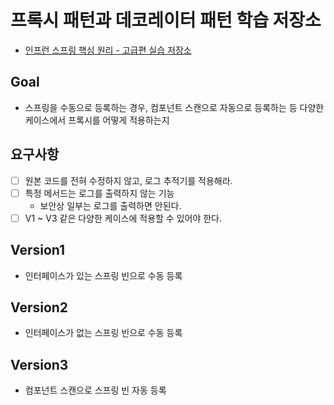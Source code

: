 # 프록시 패턴과 데코레이터 패턴 학습 저장소
- [인프런 스프링 핵심 원리 - 고급편 실습 저장소](https://www.inflearn.com/course/%EC%8A%A4%ED%94%84%EB%A7%81-%ED%95%B5%EC%8B%AC-%EC%9B%90%EB%A6%AC-%EA%B3%A0%EA%B8%89%ED%8E%B8)

## Goal
- 스프링을 수동으로 등록하는 경우, 컴포넌트 스캔으로 자동으로 등록하는 등 다양한 케이스에서 프록시를 어떻게 적용하는지

## 요구사항
- [ ] 원본 코드를 전혀 수정하지 않고, 로그 추적기를 적용해라.
- [ ] 특정 메서드는 로그를 출력하지 않는 기능
  - 보안상 일부는 로그를 출력하면 안된다.
- [ ] V1 ~ V3 같은 다양한 케이스에 적용할 수 있어야 한다.

## Version1
- 인터페이스가 있는 스프링 빈으로 수동 등록

## Version2
- 인터페이스가 없는 스프링 빈으로 수동 등록

## Version3
- 컴포넌트 스캔으로 스프링 빈 자동 등록
